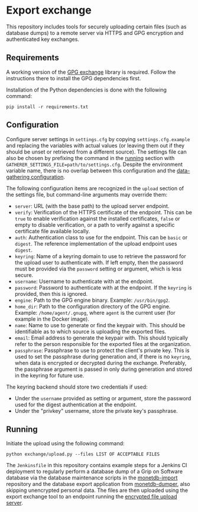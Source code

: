 # Export exchange

This repository includes tools for securely uploading certain files (such as 
database dumps) to a remote server via HTTPS and GPG encryption and 
authenticated key exchanges.

## Requirements

A working version of the [GPG 
exchange](https://github.com/lhelwerd/gpg-exchange) library is required. Follow 
the instructions there to install the GPG dependencies first.

Installation of the Python dependencies is done with the following command:

`pip install -r requirements.txt`

## Configuration

Configure server settings in `settings.cfg` by copying `settings.cfg.example`
and replacing the variables with actual values (or leaving them out if they
should be unset or retrieved from a different source). The settings file can 
also be chosen by prefixing the command in the [running](#running) section with 
`GATHERER_SETTINGS_FILE=path/to/settings.cfg`. Despite the environment variable 
name, there is no overlap between this configuration and the [data-gathering 
configuration](https://gros.liacs.nl/data-gathering/configuration.html).

The following configuration items are recognized in the `upload` section of the 
settings file, but command-line arguments may override them:

- `server`: URL (with the base path) to the upload server endpoint.
- `verify`: Verification of the HTTPS certificate of the endpoint. This can be 
  `true` to enable verification against the installed certificates, `false` or 
  empty to disable verification, or a path to verify against a specific 
  certificate file available locally.
- `auth`: Authentication class to use for the endpoint. This can be `basic` or 
  `digest`. The reference implementation of the upload endpoint uses `digest`.
- `keyring`: Name of a keyring domain to use to retrieve the password for the 
  upload user to authenticate with. If left empty, then the password must be 
  provided via the `password` setting or argument, which is less secure.
- `username`: Username to authenticate with at the endpoint.
- `password`: Password to authenticate with at the endpoint. If the `keyring` 
  is provided, then this is ignored.
- `engine`: Path to the GPG engine binary. Example: `/usr/bin/gpg2`.
- `home_dir`: Path to the configuration directory of the GPG engine. Example: 
  `/home/agent/.gnupg`, where `agent` is the current user (for example in the 
  Docker image).
- `name`: Name to use to generate or find the keypair with. This should be 
  identifiable as to which source is uploading the exported files.
- `email`: Email address to generate the keypair with. This should typically 
  refer to the person responsible for the exported files at the organization.
- `passphrase`: Passphrase to use to protect the client's private key. This is 
  used to set the passphrase during generation and, if there is no `keyring`, 
  when data is encrypted or decrypted during the exchange. Preferably, the 
  passphrase argument is passed in only during generation and stored in the 
  keyring for future use.

The keyring backend should store two credentials if used:

- Under the `username` provided as setting or argument, store the password used 
  for the digest authentication at the endpoint.
- Under the "privkey" username, store the private key's passphrase.

## Running

Initiate the upload using the following command:

`python exchange/upload.py --files LIST OF ACCEPTABLE FILES`

The `Jenkinsfile` in this repository contains example steps for a Jenkins CI 
deployment to regularly perform a database dump of a Grip on Software database 
via the database maintenance scripts in the 
[monetdb-import](https://github.com/grip-on-software/monetdb-import) repository 
and the database export application from 
[monetdb-dumper](https://github.com/grip-on-software/monetdb-dumper), also 
skipping unencrypted personal data. The files are then uploaded using the 
export exchange tool to an endpoint running the [encrypted file upload 
server](https://github.com/grip-on-software/upload).
